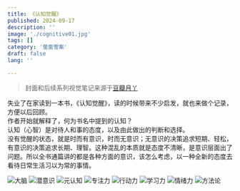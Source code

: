 ```yaml
---
title: 《认知觉醒》
published: 2024-09-17
description: ''
image: './cognitive01.jpg'
tags: []
category: '萤窗雪案'
draft: false 
lang: ''

---
```

> 封面和后续系列视觉笔记来源于[豆瓣月丫](https://book.douban.com/review/13116382/)

失业了在家读到一本书，《认知觉醒》，读的时候带来不少启发，就也来做个记录，方便以后回顾。  
作者开始就解释了，何为书名中提到的认知？  
认知（心智）是对待人和事的态度，以及由此做出的判断和选择。  
没有觉醒的状态，就是时而有意识，时而无意识；无意识的决策追求短期、轻松，有意识的决策追求长期、理智。这种混乱的本质就是态度不清晰，是意识层面出了问题。所以全书通篇讲的都是各种方面的意识，该怎么考虑，以一种全新的态度去看待日常生活习以为常的事情。  




![大脑](/images/01-CognitiveAwakening/cognitive01.jpg)
![潜意识](/images/01-CognitiveAwakening/cognitive02.jpg)
![元认知](/images/01-CognitiveAwakening/cognitive03.jpg)
![专注力](/images/01-CognitiveAwakening/cognitive04.jpg)
![行动力](/images/01-CognitiveAwakening/cognitive05.jpg)
![学习力](/images/01-CognitiveAwakening/cognitive06.jpg)
![情绪力](/images/01-CognitiveAwakening/cognitive07.jpg)
![方法论](/images/01-CognitiveAwakening/cognitive08.jpg)
